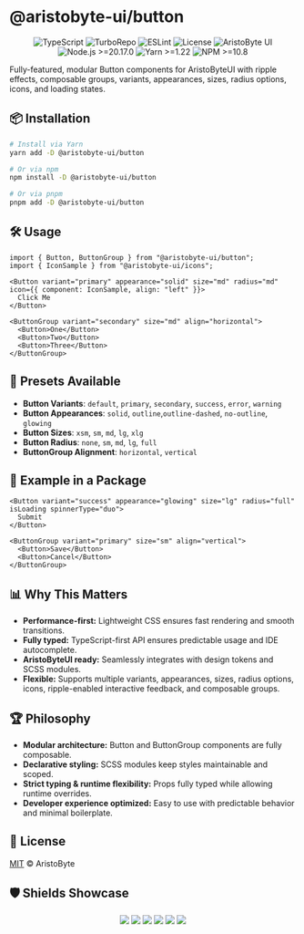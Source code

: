 # @aristobyte-ui/button

<p align="center">
  <img src="https://img.shields.io/badge/TypeScript-5.8-blue?style=for-the-badge&logo=typescript&logoColor=white" alt="TypeScript" />
  <img src="https://img.shields.io/badge/Build-Turbo-green?style=for-the-badge&logo=turbo&logoColor=white" alt="TurboRepo" />
  <img src="https://img.shields.io/badge/Lint-Strict-red?style=for-the-badge&logo=eslint&logoColor=white" alt="ESLint" />
  <img src="https://img.shields.io/badge/License-MIT-black?style=for-the-badge&logo=open-source-initiative&logoColor=white" alt="License" />
  <img src="https://img.shields.io/badge/AristoByte-UI-purple?style=for-the-badge&logo=react&logoColor=white" alt="AristoByte UI" />
  <img src="https://img.shields.io/badge/Node-20.17.0+-339933?style=for-the-badge&logo=node.js&logoColor=white" alt="Node.js >=20.17.0" />
  <img src="https://img.shields.io/badge/Yarn-1.22+-2C8EBB?style=for-the-badge&logo=yarn&logoColor=white" alt="Yarn >=1.22" />
  <img src="https://img.shields.io/badge/NPM-10.8+-CB3837?style=for-the-badge&logo=npm&logoColor=white" alt="NPM >=10.8" />
</p>

Fully-featured, modular Button components for AristoByteUI with ripple effects, composable groups, variants, appearances, sizes, radius options, icons, and loading states.

## 📦 Installation

```bash
# Install via Yarn
yarn add -D @aristobyte-ui/button

# Or via npm
npm install -D @aristobyte-ui/button

# Or via pnpm
pnpm add -D @aristobyte-ui/button
```

## 🛠 Usage

```tsx
import { Button, ButtonGroup } from "@aristobyte-ui/button";
import { IconSample } from "@aristobyte-ui/icons";

<Button variant="primary" appearance="solid" size="md" radius="md" icon={{ component: IconSample, align: "left" }}>
  Click Me
</Button>

<ButtonGroup variant="secondary" size="md" align="horizontal">
  <Button>One</Button>
  <Button>Two</Button>
  <Button>Three</Button>
</ButtonGroup>
```

## 📂 Presets Available

- **Button Variants**: `default`, `primary`, `secondary`, `success`, `error`, `warning`
- **Button Appearances**: `solid`, `outline`,`outline-dashed`, `no-outline`, `glowing`
- **Button Sizes**: `xsm`, `sm`, `md`, `lg`, `xlg`
- **Button Radius**: `none`, `sm`, `md`, `lg`, `full`
- **ButtonGroup Alignment**: `horizontal`, `vertical`

## 🔧 Example in a Package

```tsx
<Button variant="success" appearance="glowing" size="lg" radius="full" isLoading spinnerType="duo">
  Submit
</Button>

<ButtonGroup variant="primary" size="sm" align="vertical">
  <Button>Save</Button>
  <Button>Cancel</Button>
</ButtonGroup>
```

## 📊 Why This Matters

- **Performance-first:** Lightweight CSS ensures fast rendering and smooth transitions.
- **Fully typed:** TypeScript-first API ensures predictable usage and IDE autocomplete.
- **AristoByteUI ready:** Seamlessly integrates with design tokens and SCSS modules.
- **Flexible:** Supports multiple variants, appearances, sizes, radius options, icons, ripple-enabled interactive feedback, and composable groups.

## 🏆 Philosophy

- **Modular architecture:** Button and ButtonGroup components are fully composable.
- **Declarative styling:** SCSS modules keep styles maintainable and scoped.
- **Strict typing & runtime flexibility:** Props fully typed while allowing runtime overrides.
- **Developer experience optimized:** Easy to use with predictable behavior and minimal boilerplate.

## 📜 License

[MIT](./LICENSE) © AristoByte

## 🛡 Shields Showcase

<p align="center">
  <img src="https://img.shields.io/badge/Consistency-100%25-green?style=for-the-badge&logo=typescript" />
  <img src="https://img.shields.io/badge/Maintained-Active-brightgreen?style=for-the-badge&logo=github" />
  <img src="https://img.shields.io/badge/Strictness-High-critical?style=for-the-badge&logo=eslint" />
  <img src="https://img.shields.io/badge/Declarations-Enabled-blue?style=for-the-badge&logo=typescript" />
  <img src="https://img.shields.io/badge/Monorepo-Turbo-green?style=for-the-badge&logo=monorepo" />
  <img src="https://img.shields.io/badge/Interop-ESM%2FCJS-orange?style=for-the-badge&logo=javascript" />
</p>
